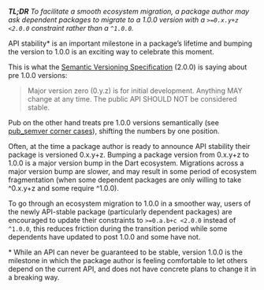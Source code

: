 _**TL;DR** To facilitate a smooth ecosystem migration, a package author may ask
dependent packages to migrate to a 1.0.0 version with a `>=0.x.y+z <2.0.0`
constraint rather than a `^1.0.0`._

API stability\* is an important milestone in a package’s lifetime and bumping
the version to 1.0.0 is an exciting way to celebrate this moment.

This is what the
[Semantic Versioning Specification](https://semver.org/#spec-item-4) (2.0.0) is
saying about pre 1.0.0 versions:

> Major version zero (0.y.z) is for initial development. Anything MAY change at
> any time. The public API SHOULD NOT be considered stable.

Pub on the other hand treats pre 1.0.0 versions semantically (see
[pub_semver corner cases](https://pub.dev/packages/pub_semver)), shifting the
numbers by one position.

Often, at the time a package author is ready to announce API stability their
package is versioned 0.x.y+z. Bumping a package version from 0.x.y+z to 1.0.0 is
a major version bump in the Dart ecosystem. Migrations across a major version
bump are slower, and may result in some period of ecosystem fragmentation (when
some dependent packages are only willing to take ^0.x.y+z and some require
^1.0.0).

To go through an ecosystem migration to 1.0.0 in a smoother way, users of the
newly API-stable package (particularly dependent packages) are encouraged to
update their constraints to `>=0.a.b+c <2.0.0` instead of `^1.0.0`, this reduces
friction during the transition period while some dependents have updated to post
1.0.0 and some have not.

\* While an API can never be guaranteed to be stable, version 1.0.0 is the
milestone in which the package author is feeling comfortable to let others
depend on the current API, and does not have concrete plans to change it in a
breaking way.
